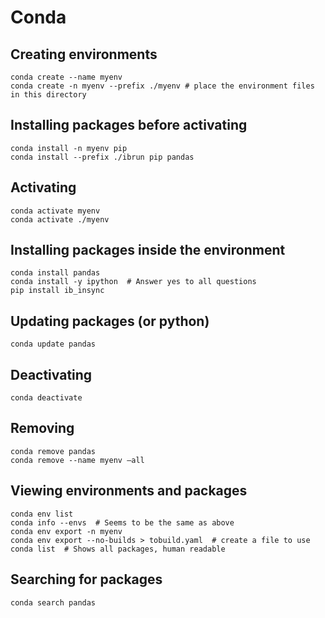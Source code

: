 # Conda

## Creating environments
    conda create --name myenv
    conda create -n myenv --prefix ./myenv # place the environment files in this directory 

## Installing packages before activating
    conda install -n myenv pip
    conda install --prefix ./ibrun pip pandas

## Activating
    conda activate myenv
    conda activate ./myenv

## Installing packages inside the environment
    conda install pandas
    conda install -y ipython  # Answer yes to all questions
    pip install ib_insync

## Updating packages (or python)
    conda update pandas
   
## Deactivating
    conda deactivate

## Removing
    conda remove pandas
    conda remove --name myenv —all

## Viewing environments and packages
    conda env list
    conda info --envs  # Seems to be the same as above
    conda env export -n myenv
    conda env export --no-builds > tobuild.yaml  # create a file to use
    conda list  # Shows all packages, human readable

## Searching for packages
    conda search pandas
